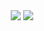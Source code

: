 <div align="center">
  <img src="https://github-readme-stats.vercel.app/api?username=Yermalouski&theme=dark&hide_border=false&include_all_commits=true&count_private=true">
  <img src="https://github-readme-streak-stats.herokuapp.com/?user=Yermalouski&theme=dark&hide_border=false>
  <img src="https://github-readme-stats.vercel.app/api/top-langs/?username=Yermalouski&theme=dark&hide_border=false&include_all_commits=true&count_private=true&layout=compact>
<div>

<!-- Proudly created with GPRM ( https://gprm.itsvg.in ) -->
